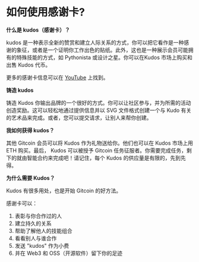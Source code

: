 # 如何使用感谢卡?

**什么是 kudos（感谢卡）？**

kudos 是一种表示全新的赞赏和建立人际关系的方式，你可以把它看作是一种感谢的象征，或者是一个证明你工作出色的贴纸。此外，这也是一种展示会员可能拥有的特殊技能的方式，如 Pythonista 或设计之星。你可以在Kudos 市场上购买和出售 Kudos 代币。

更多的感谢卡信息可以在 [YouTube](https://youtu.be/EOlMTOzmKKk) 上找到。

**铸造 kudos**

铸造 Kudos 你输出品牌的一个很好的方式。你可以让社区参与，并为所需的活动创造奖励。这可以轻松地通过提供信息并以 SVG 文件格式创建一个与 Kudo 有关的艺术品来完成。或者，您可以提交请求，让别人来帮你创建。

**我如何获得 kudos？**

其他 Gitcoin 会员可以将 Kudos 作为礼物送给你。他们也可以在 Kudos 市场上用 ETH 购买。最后， Kudos 可以被授予 Gitcoin 任务征服者。你需要完成任务，剩下的就由智能合约来完成吧！请记住，每个 Kudos 的供应量是有限的，先到先得。

**为什么需要 Kudos？**

Kudos 有很多用处，也是开始 Gitcoin 的好方法。

感谢卡可以：

1. 表彰与你合作过的人
2. 建立持久的关系
3. 帮助了解他人的技能组合
4. 看看别人与谁合作
5. 发送 "kudos" 作为小费
6. 并在 Web3 和 OSS（开源软件）留下你的足迹
